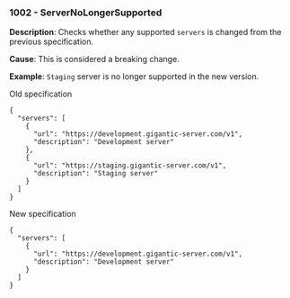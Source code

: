 ### 1002 - ServerNoLongerSupported

**Description**: Checks whether any supported `servers` is changed from the previous specification. 

**Cause**: This is considered a breaking change.

**Example**: `Staging` server is no longer supported in the new version.

Old specification
```json5
{
  "servers": [
    {
      "url": "https://development.gigantic-server.com/v1",
      "description": "Development server"
    },
    {
      "url": "https://staging.gigantic-server.com/v1",
      "description": "Staging server"
    }
  ]
}
```

New specification
```json5
{
  "servers": [
    {
      "url": "https://development.gigantic-server.com/v1",
      "description": "Development server"
    }
  ]
}
```
